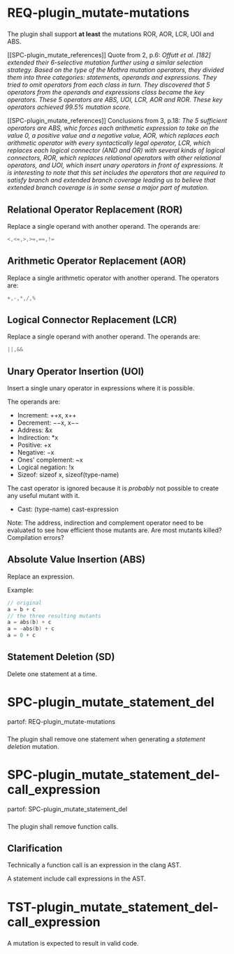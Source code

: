 # REQ-plugin_mutate-mutations
###
The plugin shall support **at least** the mutations ROR, AOR, LCR, UOI and ABS.

[[SPC-plugin_mutate_references]] Quote from 2, p.6:
*Offutt et al. [182] extended their 6-selective mutation further
using a similar selection strategy. Based on the type of the Mothra
mutation operators, they divided them into three categories:
statements, operands and expressions. They tried to omit operators
from each class in turn. They discovered that 5 operators from
the operands and expressions class became the key operators.
These 5 operators are ABS, UOI, LCR, AOR and ROR. These
key operators achieved 99.5% mutation score.*

[[SPC-plugin_mutate_references]] Conclusions from 3, p.18:
*The 5 sufficient operators are ABS, whic forces each arithmetic expression to
take on the value 0, a positive value and a negative value, AOR, which replaces
each arithmetic operator with every syntactically legal operator, LCR, which
replaces each logical connector (AND and OR) with several kinds of logical
connectors, ROR, which replaces relational operators with other relational
operators, and UOI, which insert unary operators in front of expressions. It is
interesting to note that this set includes the operators that are required to
satisfy branch and extended branch coverage leading us to believe that extended
branch coverage is in some sense a major part of mutation.*

## Relational Operator Replacement (ROR)
Replace a single operand with another operand.
The operands are:
```cpp
<,<=,>,>=,==,!=
```

## Arithmetic Operator Replacement (AOR)
Replace a single arithmetic operator with another operand.
The operators are:
```cpp
+,-,*,/,%
```

## Logical Connector Replacement (LCR)
Replace a single operand with another operand.
The operands are:
```cpp
||,&&
```

## Unary Operator Insertion (UOI)
Insert a single unary operator in expressions where it is possible.

The operands are:
 * Increment: ++x, x++
 * Decrement: −−x, x−−
 * Address: &x
 * Indirection: *x
 * Positive: +x
 * Negative: −x
 * Ones' complement: ~x
 * Logical negation: !x
 * Sizeof: sizeof x, sizeof(type-name)

The cast operator is ignored because it is *probably* not possible to create
any useful mutant with it.
 * Cast: (type-name) cast-expression

Note: The address, indirection and complement operator need to be evaluated to
see how efficient those mutants are.
Are most mutants killed? Compilation errors?

## Absolute Value Insertion (ABS)
Replace an expression.

Example:
```cpp
// original
a = b + c
// the three resulting mutants
a = abs(b) + c
a = -abs(b) + c
a = 0 + c
```

## Statement Deletion (SD)
Delete one statement at a time.

# SPC-plugin_mutate_statement_del
partof: REQ-plugin_mutate-mutations
###

The plugin shall remove one statement when generating a _statement deletion_ mutation.

# SPC-plugin_mutate_statement_del-call_expression
partof: SPC-plugin_mutate_statement_del
###

The plugin shall remove function calls.

## Clarification
Technically a function call is an expression in the clang AST.

A statement include call expressions in the AST.

# TST-plugin_mutate_statement_del-call_expression
###

A mutation is expected to result in valid code.
